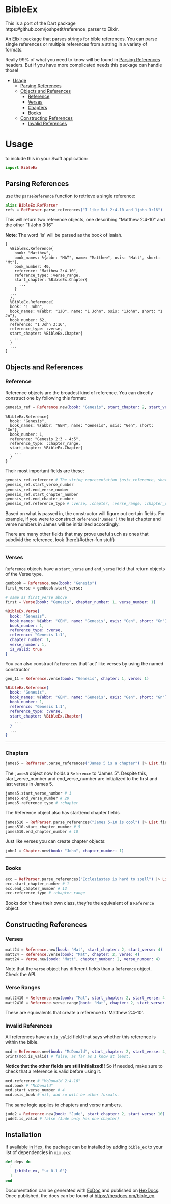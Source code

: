 # BibleEx

This is a port of the Dart package https:#github.com/joshpetit/reference_parser to Elixir.

An Elixir package that parses strings for bible references. You can parse single references or multiple references from a string in a variety of formats.

Really 99% of what you need to know will be found in 
[Parsing References](#parsing-references)
headers. But if you have more complicated needs this package can handle those!

<!-- toc -->
- [Usage](#usage)
  * [Parsing References](#parsing-references)
  * [Objects and References](#objects-and-references)
    + [Reference](#reference)
    + [Verses](#verses)
    + [Chapters](#chapters)
    + [Books](#books)
  * [Constructing References](#constructing-references)
    + [Invalid References](#invalid-references)
<!-- tocstop -->

# Usage

to include this in your Swift application:
```elixir
import BibleEx
```

## Parsing References
use the `parseReference` function to retrieve a single reference:

```elixir
alias BibleEx.RefParser
refs = RefParser.parse_references("I like Mat 2:4-10 and 1john 3:16")
```
This will return two reference objects, one describing "Matthew 2:4-10" and the other "1 John 3:16"

**Note**: The word 'is' will be parsed as the book of Isaiah.
```
[
  %BibleEx.Reference{
    book: "Matthew",
    book_names: %{abbr: "MAT", name: "Matthew", osis: "Matt", short: "Mt"},
    book_number: 40,
    reference: "Matthew 2:4-10",
    reference_type: :verse_range,
    start_chapter: %BibleEx.Chapter{
      ...
    }
  ...
  },
  %BibleEx.Reference{
  book: "1 John",
  book_names: %{abbr: "1JO", name: "1 John", osis: "1John", short: "1 Jn"},
  book_number: 62,
  reference: "1 John 3:16",
  reference_type: :verse,
  start_chapter: %BibleEx.Chapter{
    ...
  }
  ...
]

```

## Objects and References

### Reference
Reference objects are the broadest kind of reference.
You can directly construct one by following this format:

```elixir
genesis_ref = Reference.new(book: "Genesis", start_chapter: 2, start_verse: 3, end_chapter: 4, end_verse: 5)
```
```
%BibleEx.Reference{
  book: "Genesis",
  book_names: %{abbr: "GEN", name: "Genesis", osis: "Gen", short: "Gn"},
  book_number: 1,
  reference: "Genesis 2:3 - 4:5",
  reference_type: :chapter_range,
  start_chapter: %BibleEx.Chapter{
    ...
  }
}
```


Their most important fields are these:
```elixir
genesis_ref.reference # The string representation (osis_reference, short_reference, and abbr also available)
genesis_ref.start_verse_number
genesis_ref.end_verse_number
genesis_ref.start_chapter_number
genesis_ref.end_chapter_number
genesis_ref.reference_type # :verse, :chapter, :verse_range, :chapter_range, :book
```
Based on what is passed in, the constructor will figure out
certain fields. For example, if you were to construct `Reference('James')`
the last chapter and verse numbers in James will be initialized accordingly.

There are many other fields that may prove useful such as 
ones that subdivid the reference, look [here](#other-fun stuff)

-------

### Verses

`Reference` objects have a `start_verse` and `end_verse` field
that return objects of the Verse type.
```elixir
genbook = Reference.new(book: "Genesis")
first_verse = genbook.start_verse;

# same as first_verse above
first = Verse(book: "Genesis", chapter_number: 1, verse_number: 1)

%BibleEx.Verse{
  book: "Genesis",
  book_names: %{abbr: "GEN", name: "Genesis", osis: "Gen", short: "Gn"},
  book_number: 1,
  reference_type: :verse,
  reference: "Genesis 1:1",
  chapter_number: 1,
  verse_number: 1,
  is_valid: true
}
```

You can also construct `Reference`s that 'act' like
verses by using the named constructor
```elixir
gen_11 = Reference.verse(book: "Genesis", chapter: 1, verse: 1)

%BibleEx.Reference{
  book: "Genesis",
  book_names: %{abbr: "GEN", name: "Genesis", osis: "Gen", short: "Gn"},
  book_number: 1,
  reference: "Genesis 1:1",
  reference_type: :verse,
  start_chapter: %BibleEx.Chapter{
    ...
  }
  ...
}
```

------

### Chapters
```elixir
james5 = RefParser.parse_references("James 5 is a chapter") |> List.first()
```
The `james5` object now holds a `Reference` to "James 5". Despite this, start_verse_number and end_verse_number are initialized to the first and last verses in James 5. 
```elixir
james5.start_verse_number # 1
james5.end_verse_number # 20
james5.reference_type # :chapter
```

The Reference object also has start/end chapter fields
```elixir
james510 = RefParser.parse_references("James 5-10 is cool") |> List.first()
james510.start_chapter_number # 5
james510.end_chapter_number # 10
```

Just like verses you can create chapter objects:

```elixir
john1 = Chapter.new(book: "John", chapter_number: 1)
```
------

### Books
```elixir
ecc = RefParser.parse_references("Ecclesiastes is hard to spell") |> List.first()
ecc.start_chapter_number # 1
ecc.end_chapter_number # 12
ecc.reference_type # :chapter_range
```
Books don't have their own class, they're the equivalent of
a `Reference` object.

## Constructing References

### Verses
```elixir
matt24 = Reference.new(book: "Mat", start_chapter: 2, start_verse: 4)
matt24 = Reference.verse(book: "Mat", chapter: 2, verse: 4)
matt24 = Verse.new(book: "Matt", chapter_number: 2, verse_number: 4)
```

Note that the `verse` object has different fields than a
`Reference` object. Check the API.

### Verse Ranges
```elixir
matt2410 = Reference.new(book: "Mat", start_chapter: 2, start_verse: 4, end_chapter: nil, end_verse: 10)
matt2410 = Reference.verse_range(book: "Mat", chapter: 2, start_verse: 4, end_verse: 10)
```
These are equivalents that create a reference to 'Matthew 2:4-10'.

### Invalid References
All references have an `is_valid` field that says whether this reference
is within the bible.

```elixir
mcd = Reference.new(book: "McDonald", start_chapter: 2, start_verse: 4, end_chapter: 10)
print(mcd.is_valid) # false, as far as I know at least.
```
**Notice that the other fields are still initialized!!** So if needed, make
sure to check that a reference is valid before using it.
```elixir
mcd.reference # "McDonald 2:4-10"
mcd.book # "McDonald"
mcd.start_verse_number # 4
mcd.osis_book # nil, and so will be other formats.
```

The same logic applies to chapters and verse numbers.
```elixir
jude2 = Reference.new(book: "Jude", start_chapter: 2, start_verse: 10)
jude2.is_valid # false (Jude only has one chapter)
```

## Installation

If [available in Hex](https://hex.pm/docs/publish), the package can be installed
by adding `bible_ex` to your list of dependencies in `mix.exs`:

```elixir
def deps do
  [
    {:bible_ex, "~> 0.1.0"}
  ]
end
```

Documentation can be generated with [ExDoc](https://github.com/elixir-lang/ex_doc)
and published on [HexDocs](https://hexdocs.pm). Once published, the docs can
be found at <https://hexdocs.pm/bible_ex>.

